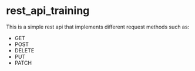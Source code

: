 # rest_api_training

This is a simple rest api that implements different request methods such as:
- GET
- POST
- DELETE
- PUT
- PATCH
